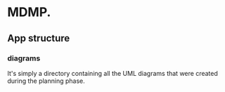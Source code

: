 # MDMP.

## App structure

### diagrams

It's simply a directory containing all the UML diagrams that were created during the planning phase.
